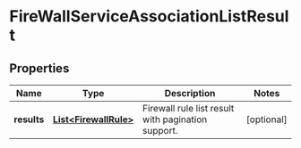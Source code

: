 # FireWallServiceAssociationListResult

## Properties
Name | Type | Description | Notes
------------ | ------------- | ------------- | -------------
**results** | [**List&lt;FirewallRule&gt;**](FirewallRule.md) | Firewall rule list result with pagination support. |  [optional]
